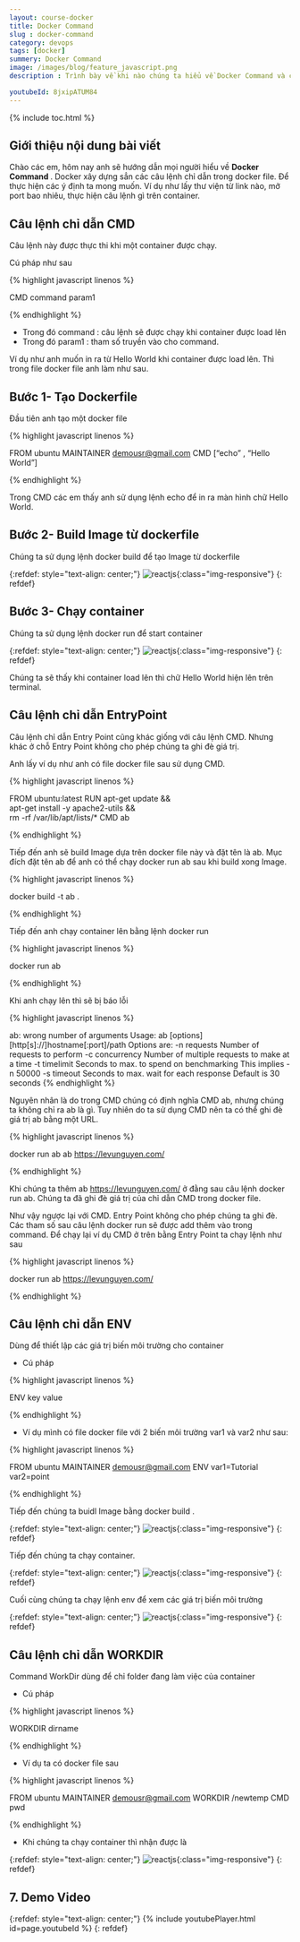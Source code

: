 ```yaml
---
layout: course-docker
title: Docker Command
slug : docker-command
category: devops
tags: [docker]
summery: Docker Command
image: /images/blog/feature_javascript.png
description : Trình bày về khi nào chúng ta hiểu về Docker Command và cách cài đặt Docker Command.

youtubeId: 8jxipATUM84
---
```


{% include toc.html %}

## **Giới thiệu nội dung bài viết**

Chào các em, hôm nay anh sẽ hướng dẫn mọi người hiểu về <b> Docker Command </b>. Docker xây dựng sẳn các câu lệnh chỉ dẫn trong docker file. Để thực hiện các ý định ta mong muốn. Ví dụ như lấy thư viện từ link nào, mở port bao nhiêu, thực hiện câu lệnh gì trên container.

## **Câu lệnh chỉ dẫn CMD**

Câu lệnh này được thực thi khi một container được chạy.

Cú pháp như sau

{% highlight javascript  linenos %}

CMD command param1 

{% endhighlight %}

- Trong đó command 	: câu lệnh sẽ được chạy khi container được load lên
- Trong đó param1 	: tham số truyền vào cho command.


Ví dụ như anh muốn in ra từ Hello World khi container được load lên. Thì trong file docker file anh làm như sau. 

## **Bước 1- Tạo Dockerfile**

Đầu tiên anh tạo một docker file

{% highlight javascript  linenos %}

FROM ubuntu 
MAINTAINER demousr@gmail.com 
CMD [“echo” , “Hello World”]

{% endhighlight %}

Trong CMD các em thấy anh sử dụng lệnh echo để in ra màn hình chữ Hello World.

## **Bước 2- Build Image từ dockerfile**

Chúng ta sử dụng lệnh docker build để tạo Image từ dockerfile

{:refdef: style="text-align: center;"}
![reactjs ](/images/post/docker/build_command.jpeg){:class="img-responsive"}
{: refdef}

## **Bước 3- Chạy container**

Chúng ta sử dụng lệnh docker run để start container 

{:refdef: style="text-align: center;"}
![reactjs ](/images/post/docker/run_a_container.jpeg){:class="img-responsive"}
{: refdef}

Chúng ta sẽ thấy khi container load lên thì chữ Hello World hiện lên trên terminal.


## **Câu lệnh chỉ dẫn EntryPoint**

Câu lệnh chỉ dẫn Entry Point cũng khác giống với câu lệnh CMD. Nhưng khác ở chỗ Entry Point không cho phép chúng ta ghi đè giá trị.

Anh lấy ví dụ như anh có file docker file sau sử dụng CMD.

{% highlight javascript  linenos %}

FROM ubuntu:latest
RUN apt-get update && \
    apt-get install -y apache2-utils && \
    rm -rf /var/lib/apt/lists/*
CMD ab

{% endhighlight %}

Tiếp đến anh sẽ build Image dựa trên docker file này và đặt tên là ab. Mục đích đặt tên ab để anh có thể chạy docker run ab sau khi build xong Image.

{% highlight javascript  linenos %}

docker build -t ab .

{% endhighlight %}

Tiếp đến anh chạy container lên bằng lệnh docker run 

{% highlight javascript  linenos %}

docker run ab

{% endhighlight %}

Khi anh chạy lên thì sẽ bị báo lỗi 

{% highlight javascript  linenos %}

ab: wrong number of arguments
Usage: ab [options] [http[s]://]hostname[:port]/path
Options are:
    -n requests     Number of requests to perform
    -c concurrency  Number of multiple requests to make at a time
    -t timelimit    Seconds to max. to spend on benchmarking
                    This implies -n 50000
    -s timeout      Seconds to max. wait for each response
                    Default is 30 seconds
{% endhighlight %}

Nguyên nhân là do trong CMD chúng có định nghĩa CMD ab, nhưng chúng ta không chỉ ra ab là gì. Tuy nhiên do ta sử dụng CMD nên ta có thể ghi đè giá trị ab bằng một URL. 

{% highlight javascript  linenos %}

docker run ab ab https://levunguyen.com/

{% endhighlight %}

Khi chúng ta thêm ab https://levunguyen.com/ ở đằng sau câu lệnh docker run ab. Chúng ta đã ghi đè giá trị của chỉ dẫn CMD trong docker file.

Như vậy ngược lại với CMD. Entry Point không cho phép chúng ta ghi đè. Các tham số sau câu lệnh docker run sẽ được add thêm vào trong command. Để chạy lại ví dụ CMD ở trên bằng Entry Point ta chạy lệnh như sau

{% highlight javascript  linenos %}

docker run ab https://levunguyen.com/

{% endhighlight %}

## **Câu lệnh chỉ dẫn ENV**

Dùng để thiết lập các giá trị biến môi trường cho container

- Cú pháp

{% highlight javascript  linenos %}

ENV key value 

{% endhighlight %}

- Ví dụ  mình có file docker file với 2 biến môi trường var1 và var2 như sau:

{% highlight javascript  linenos %}

FROM ubuntu 
MAINTAINER demousr@gmail.com 
ENV var1=Tutorial var2=point 

{% endhighlight %}

Tiếp đến chúng ta buidl Image bằng docker build .

{:refdef: style="text-align: center;"}
![reactjs ](/images/post/docker/env_docker_build_command.jpeg){:class="img-responsive"}
{: refdef}

Tiếp đến chúng ta chạy container.

{:refdef: style="text-align: center;"}
![reactjs ](/images/post/docker/env_run_a_container.jpeg){:class="img-responsive"}
{: refdef}

Cuối cùng chúng ta chạy lệnh env để xem các giá trị biến môi trường

 {:refdef: style="text-align: center;"}
![reactjs ](/images/post/docker/env_command.jpeg){:class="img-responsive"}
{: refdef}

## **Câu lệnh chỉ dẫn WORKDIR**

Command WorkDir dùng để chỉ folder đang làm việc của container

- Cú pháp

{% highlight javascript  linenos %}

WORKDIR dirname 

{% endhighlight %}

- Ví dụ ta có docker file sau

{% highlight javascript  linenos %}

FROM ubuntu 
MAINTAINER demousr@gmail.com 
WORKDIR /newtemp 
CMD pwd 

{% endhighlight %}


- Khi chúng ta chạy container thì nhận được là

 {:refdef: style="text-align: center;"}
![reactjs ](/images/post/docker/workdir_run_command.jpeg){:class="img-responsive"}
{: refdef}

## **7. Demo Video**

{:refdef: style="text-align: center;"}
{% include youtubePlayer.html id=page.youtubeId %}
{: refdef}












